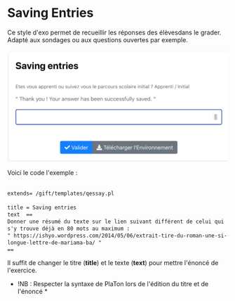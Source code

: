 # Saving Entries

Ce style d'exo permet de recueillir les réponses des élèvesdans le grader. Adapté aux sondages ou aux questions ouvertes par exemple.

[![image](Saving_entries.png)](https://pl.u-pem.fr/filebrowser/demo/33514/)

Voici le code l'exemple : 

```{r}

extends= /gift/templates/qessay.pl 

title = Saving entries
text  ==
Donner une résumé du texte sur le lien suivant différent de celui qui s'y trouve déjà en 80 mots au maximum : 
" https://ishyo.wordpress.com/2014/05/06/extrait-tire-du-roman-une-si-longue-lettre-de-mariama-ba/ " 
==

```

Il suffit de changer le titre (**title**) et le texte (**text**) pour mettre l'énoncé de l'exercice. 
* !NB : Respecter la syntaxe de PlaTon lors de l'édition du titre et de l'énoncé *




